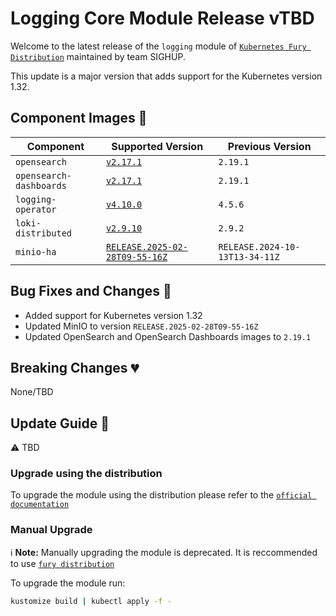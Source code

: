 # Logging Core Module Release vTBD

Welcome to the latest release of the `logging` module of [`Kubernetes Fury Distribution`](https://github.com/sighupio/fury-distribution) maintained by team SIGHUP.

This update is a major version that adds support for the Kubernetes version 1.32.

## Component Images 🚢

| Component               | Supported Version                                                                                   | Previous Version |
| ----------------------- | --------------------------------------------------------------------------------------------------- | ---------------- |
| `opensearch`            | [`v2.17.1`](https://github.com/opensearch-project/OpenSearch/releases/tag/2.12.0)                   | `2.19.1`         |
| `opensearch-dashboards` | [`v2.17.1`](https://github.com/opensearch-project/OpenSearch-Dashboards/releases/tag/2.12.0)        | `2.19.1`         |
| `logging-operator`      | [`v4.10.0`](https://github.com/kube-logging/logging-operator/releases/tag/4.10.0)                   | `4.5.6`          |
| `loki-distributed`      | [`v2.9.10`](https://github.com/grafana/loki/releases/tag/v2.9.10)                                   | `2.9.2`          |
| `minio-ha`              | [`RELEASE.2025-02-28T09-55-16Z`](https://github.com/minio/minio/tree/RELEASE.2025-02-28T09-55-16Z)  | `RELEASE.2024-10-13T13-34-11Z` |

## Bug Fixes and Changes 🐛

- Added support for Kubernetes version 1.32
- Updated MinIO to version `RELEASE.2025-02-28T09-55-16Z`
- Updated OpenSearch and OpenSearch Dashboards images to `2.19.1`

## Breaking Changes 💔

None/TBD

## Update Guide 🦮

⚠ TBD

### Upgrade using the distribution

To upgrade the module using the distribution please refer to the [`official documentation`](https://docs.kubernetesfury.com/docs/upgrades/upgrades)

### Manual Upgrade

ℹ️ **Note:** Manually upgrading the module is deprecated. It is reccommended to use [`fury distribution`](https://github.com/sighupio/fury-distribution)

To upgrade the module run:

```bash
kustomize build | kubectl apply -f -
```
